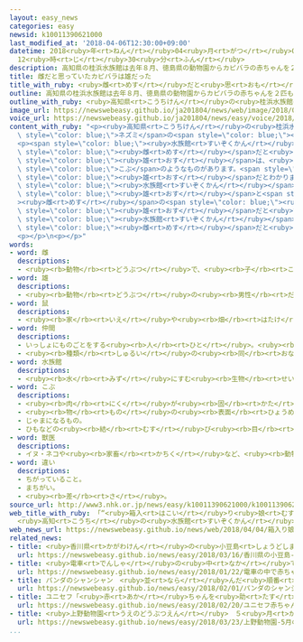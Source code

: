 ```yaml
---
layout: easy_news
categories: easy
newsid: k10011390621000
last_modified_at: '2018-04-06T12:30:00+09:00'
datetime: 2018<ruby>年<rt>ねん</rt></ruby>04<ruby>月<rt>がつ</rt></ruby>06<ruby>日<rt>にち</rt></ruby>
  12<ruby>時<rt>じ</rt></ruby>30<ruby>分<rt>ふん</rt></ruby>
description: 高知県の桂浜水族館は去年８月、徳島県の動物園からカピバラの赤ちゃんを２匹もらいました。
title: 雌だと思っていたカピバラは雄だった
title_with_ruby: <ruby>雌<rt>めす</rt></ruby>だと<ruby>思<rt>おも</rt></ruby>っていたカピバラは<ruby>雄<rt>おす</rt></ruby>だった
outline: 高知県の桂浜水族館は去年８月、徳島県の動物園からカピバラの赤ちゃんを２匹もらいました。
outline_with_ruby: <ruby>高知県<rt>こうちけん</rt></ruby>の<ruby>桂浜水族館<rt>かつらはますいぞくかん</rt></ruby>は<ruby>去年<rt>きょねん</rt></ruby>８<ruby>月<rt>がつ</rt></ruby>、<ruby>徳島県<rt>とくしまけん</rt></ruby>の<ruby>動物園<rt>どうぶつえん</rt></ruby>からカピバラの<ruby>赤<rt>あか</rt></ruby>ちゃんを２<ruby>匹<rt>ひき</rt></ruby>もらいました。
image_url: https://newswebeasy.github.io/ja201804/news/web/image/2018/04/04/K10011390621_1804041600_1804041602_01_02.jpg
voice_url: https://newswebeasy.github.io/ja201804/news/easy/voice/2018/04/06/k10011390621000.mp4
content_with_ruby: "<p><ruby>高知県<rt>こうちけん</rt></ruby>の<ruby>桂浜水族館<rt>かつらはますいぞくかん</rt></ruby>は<ruby>去年<rt>きょねん</rt></ruby>８<ruby>月<rt>がつ</rt></ruby>、<ruby>徳島県<rt>とくしまけん</rt></ruby>の<ruby>動物園<rt>どうぶつえん</rt></ruby>からカピバラの<ruby>赤<rt>あか</rt></ruby>ちゃんを２<ruby>匹<rt>ひき</rt></ruby>もらいました。カピバラは<ruby>世界<rt>せかい</rt></ruby>で<ruby>最<rt>もっと</rt></ruby>も<ruby>大<rt>おお</rt></ruby>きい<span\
  \ style=\"color: blue;\">ネズミ</span>の<span style=\"color: blue;\"><ruby>仲間<rt>なかま</rt></ruby></span>です。</p>\n\
  <p><span style=\"color: blue;\"><ruby>水族館<rt>すいぞくかん</rt></ruby></span>は２<ruby>匹<rt>ひき</rt></ruby>とも<span\
  \ style=\"color: blue;\"><ruby>雌<rt>めす</rt></ruby></span>だと<ruby>聞<rt>き</rt></ruby>いていましたが、<ruby>生<rt>う</rt></ruby>まれてから１０か<ruby>月<rt>げつ</rt></ruby>になって、１<ruby>匹<rt>ぴき</rt></ruby>の<ruby>鼻<rt>はな</rt></ruby>の<ruby>周<rt>まわ</rt></ruby>りが<ruby>黒<rt>くろ</rt></ruby>く<ruby>大<rt>おお</rt></ruby>きくなってきました。カピバラの<span\
  \ style=\"color: blue;\"><ruby>雄<rt>おす</rt></ruby></span>は、<ruby>鼻<rt>はな</rt></ruby>に<span\
  \ style=\"color: blue;\">こぶ</span>のようなものがあります。<span style=\"color: blue;\"><ruby>獣医師<rt>じゅういし</rt></ruby></span>が<ruby>見<rt>み</rt></ruby>ると、この１<ruby>匹<rt>ぴき</rt></ruby>は<span\
  \ style=\"color: blue;\"><ruby>雄<rt>おす</rt></ruby></span>だとわかりました。</p>\n<p><span\
  \ style=\"color: blue;\"><ruby>水族館<rt>すいぞくかん</rt></ruby></span>は<ruby>４日<rt>よっか</rt></ruby>、<span\
  \ style=\"color: blue;\"><ruby>雄<rt>おす</rt></ruby></span>と<span style=\"color: blue;\"\
  ><ruby>雌<rt>めす</rt></ruby></span>の<span style=\"color: blue;\"><ruby>違<rt>ちが</rt></ruby>い</span>を<ruby>紹介<rt>しょうかい</rt></ruby>する<ruby>絵<rt>え</rt></ruby>を<ruby>客<rt>きゃく</rt></ruby>に<ruby>見<rt>み</rt></ruby>せて、１<ruby>匹<rt>ぴき</rt></ruby>は<span\
  \ style=\"color: blue;\"><ruby>雄<rt>おす</rt></ruby></span>だと<ruby>説明<rt>せつめい</rt></ruby>していました。<span\
  \ style=\"color: blue;\"><ruby>水族館<rt>すいぞくかん</rt></ruby></span>の<ruby>人<rt>ひと</rt></ruby>は「<span\
  \ style=\"color: blue;\"><ruby>雌<rt>めす</rt></ruby></span>だと<ruby>思<rt>おも</rt></ruby>って<ruby>育<rt>そだ</rt></ruby>てていたので<ruby>驚<rt>おどろ</rt></ruby>きました。<ruby>赤<rt>あか</rt></ruby>ちゃんができるかもしれないので、これからも<ruby>大事<rt>だいじ</rt></ruby>に<ruby>育<rt>そだ</rt></ruby>てます」と<ruby>話<rt>はな</rt></ruby>していました。</p>\n\
  <p></p>\n<p></p>"
words:
- word: 雌
  descriptions:
  - <ruby><rb>動物</rb><rt>どうぶつ</rt></ruby>で、<ruby><rb>子</rb><rt>こ</rt></ruby>や<ruby><rb>卵</rb><rt>たまご</rt></ruby>を<ruby><rb>生</rb><rt>う</rt></ruby>む<ruby><rb>能力</rb><rt>のうりょく</rt></ruby>があるほう。
- word: 雄
  descriptions:
  - <ruby><rb>動物</rb><rt>どうぶつ</rt></ruby>の<ruby><rb>男性</rb><rt>だんせい</rt></ruby>にあたるもの。
- word: 鼠
  descriptions:
  - <ruby><rb>家</rb><rt>いえ</rt></ruby>や<ruby><rb>畑</rb><rt>はたけ</rt></ruby>などにすみ、<ruby><rb>物</rb><rt>もの</rt></ruby>を<ruby><rb>食</rb><rt>く</rt></ruby>いあらす<ruby><rb>小</rb><rt>ちい</rt></ruby>さな<ruby><rb>動物</rb><rt>どうぶつ</rt></ruby>。ノネズミ・イエネズミ・ハツカネズミなどがいる。
- word: 仲間
  descriptions:
  - いっしょにものごとをする<ruby><rb>人</rb><rt>ひと</rt></ruby>。<ruby><rb>友達</rb><rt>ともだち</rt></ruby>。グループ。
  - <ruby><rb>種類</rb><rt>しゅるい</rt></ruby>の<ruby><rb>同</rb><rt>おな</rt></ruby>じもの。
- word: 水族館
  descriptions:
  - <ruby><rb>水</rb><rt>みず</rt></ruby>にすむ<ruby><rb>生物</rb><rt>せいぶつ</rt></ruby>を<ruby><rb>集</rb><rt>あつ</rt></ruby>め、ガラス<ruby><rb>張</rb><rt>ば</rt></ruby>りの<ruby><rb>大</rb><rt>おお</rt></ruby>きな<ruby><rb>水槽</rb><rt>すいそう</rt></ruby>に<ruby><rb>入</rb><rt>い</rt></ruby>れて、<ruby><rb>生</rb><rt>い</rt></ruby>きたままのようすを<ruby><rb>見</rb><rt>み</rt></ruby>せるようにした<ruby><rb>所</rb><rt>ところ</rt></ruby>。すいぞっかん。
- word: こぶ
  descriptions:
  - <ruby><rb>肉</rb><rt>にく</rt></ruby>が<ruby><rb>固</rb><rt>かた</rt></ruby>まって、<ruby><rb>盛</rb><rt>も</rt></ruby>り<ruby><rb>上</rb><rt>あ</rt></ruby>がったもの。たんこぶ。
  - <ruby><rb>物</rb><rt>もの</rt></ruby>の<ruby><rb>表面</rb><rt>ひょうめん</rt></ruby>に<ruby><rb>盛</rb><rt>も</rt></ruby>り<ruby><rb>上</rb><rt>あ</rt></ruby>がったもの。
  - じゃまになるもの。
  - ひもなどの<ruby><rb>結</rb><rt>むす</rt></ruby>び<ruby><rb>目</rb><rt>め</rt></ruby>。
- word: 獣医
  descriptions:
  - イヌ・ネコや<ruby><rb>家畜</rb><rt>かちく</rt></ruby>など、<ruby><rb>動物</rb><rt>どうぶつ</rt></ruby>の<ruby><rb>病気</rb><rt>びょうき</rt></ruby>を<ruby><rb>治</rb><rt>なお</rt></ruby>す<ruby><rb>医者</rb><rt>いしゃ</rt></ruby>。
- word: 違い
  descriptions:
  - ちがっていること。
  - まちがい。
  - <ruby><rb>差</rb><rt>さ</rt></ruby>。
source_url: http://www3.nhk.or.jp/news/easy/k10011390621000/k10011390621000.html
web_title_with_ruby: 「“<ruby>箱入<rt>はこい</rt></ruby>り<ruby>娘<rt>むすめ</rt></ruby>”は<ruby>オス<rt>おす</rt></ruby>でした」
  <ruby>高知<rt>こうち</rt></ruby>の<ruby>水族館<rt>すいぞくかん</rt></ruby>の<ruby>カピバラ<rt>かぴばら</rt></ruby>
web_news_url: https://newswebeasy.github.io/news/web/2018/04/04/箱入り娘はオスでした-高知の水族館のカピバラ
related_news:
- title: <ruby>香川県<rt>かがわけん</rt></ruby>の<ruby>小豆島<rt>しょうどしま</rt></ruby>　<ruby>猿<rt>さる</rt></ruby>の<ruby>赤<rt>あか</rt></ruby>ちゃんが<ruby>生<rt>う</rt></ruby>まれる<ruby>季節<rt>きせつ</rt></ruby>
  url: https://newswebeasy.github.io/news/easy/2018/03/16/香川県の小豆島-猿の赤ちゃんが生まれる季節
- title: <ruby>電車<rt>でんしゃ</rt></ruby>の<ruby>中<rt>なか</rt></ruby>で<ruby>赤<rt>あか</rt></ruby>ちゃんが<ruby>生<rt>う</rt></ruby>まれた
  url: https://newswebeasy.github.io/news/easy/2018/01/22/電車の中で赤ちゃんが生まれた
- title: パンダのシャンシャン　<ruby>並<rt>なら</rt></ruby>んだ<ruby>順番<rt>じゅんばん</rt></ruby>で<ruby>見<rt>み</rt></ruby>ることができる
  url: https://newswebeasy.github.io/news/easy/2018/02/01/パンダのシャンシャン-並んだ順番で見ることができる
- title: ユニセフ「<ruby>赤<rt>あか</rt></ruby>ちゃんを<ruby>助<rt>たす</rt></ruby>けるために<ruby>協力<rt>きょうりょく</rt></ruby>してほしい」
  url: https://newswebeasy.github.io/news/easy/2018/02/20/ユニセフ赤ちゃんを助けるために協力してほしい
- title: <ruby>上野動物園<rt>うえのどうぶつえん</rt></ruby>　５<ruby>月<rt>がつ</rt></ruby>の<ruby>連休<rt>れんきゅう</rt></ruby>はシャンシャンを<ruby>見<rt>み</rt></ruby>る<ruby>抽選<rt>ちゅうせん</rt></ruby>がある
  url: https://newswebeasy.github.io/news/easy/2018/03/23/上野動物園-5月の連休はシャンシャンを見る抽選がある
...
```

